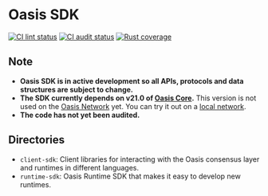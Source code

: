 # Oasis SDK

[![CI lint status][github-ci-lint-badge]][github-ci-lint-link]
[![CI audit status][github-ci-audit-badge]][github-ci-audit-link]
[![Rust coverage][codecov-badge]][codecov-link]

<!-- markdownlint-disable line-length -->
[github-ci-lint-badge]: https://github.com/oasisprotocol/oasis-sdk/workflows/ci-lint/badge.svg
[github-ci-lint-link]: https://github.com/oasisprotocol/oasis-sdk/actions?query=workflow:ci-lint+branch:main
[github-ci-audit-badge]: https://github.com/oasisprotocol/oasis-sdk/workflows/ci-audit/badge.svg
[github-ci-audit-link]: https://github.com/oasisprotocol/oasis-sdk/actions?query=workflow:ci-audit+branch:main
[codecov-badge]: https://codecov.io/gh/oasisprotocol/oasis-sdk/branch/main/graph/badge.svg
[codecov-link]: https://codecov.io/gh/oasisprotocol/oasis-sdk
<!-- markdownlint-enable line-length -->

## Note

* **Oasis SDK is in active development so all APIs, protocols and data
  structures are subject to change.**
* **The SDK currently depends on v21.0 of [Oasis Core].**
  This version is not used on the [Oasis Network] yet.
  You can try it out on a [local network].
* **The code has not yet been audited.**

[Oasis Core]: https://github.com/oasisprotocol/oasis-core
[Oasis Network]: https://docs.oasis.dev/general/oasis-network/network-parameters
[local network]: https://docs.oasis.dev/oasis-core/development-setup/running-tests-and-development-networks/oasis-net-runner

## Directories

* `client-sdk`: Client libraries for interacting with the Oasis consensus layer
  and runtimes in different languages.
* `runtime-sdk`: Oasis Runtime SDK that makes it easy to develop new runtimes.

